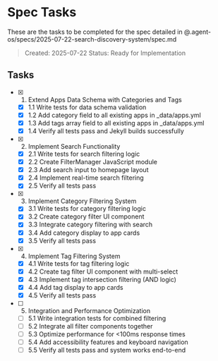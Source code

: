 # Spec Tasks

These are the tasks to be completed for the spec detailed in @.agent-os/specs/2025-07-22-search-discovery-system/spec.md

> Created: 2025-07-22
> Status: Ready for Implementation

## Tasks

- [x] 1. Extend Apps Data Schema with Categories and Tags
  - [x] 1.1 Write tests for data schema validation
  - [x] 1.2 Add category field to all existing apps in _data/apps.yml
  - [x] 1.3 Add tags array field to all existing apps in _data/apps.yml
  - [x] 1.4 Verify all tests pass and Jekyll builds successfully

- [x] 2. Implement Search Functionality
  - [x] 2.1 Write tests for search filtering logic
  - [x] 2.2 Create FilterManager JavaScript module
  - [x] 2.3 Add search input to homepage layout
  - [x] 2.4 Implement real-time search filtering
  - [x] 2.5 Verify all tests pass

- [x] 3. Implement Category Filtering System
  - [x] 3.1 Write tests for category filtering logic
  - [x] 3.2 Create category filter UI component
  - [x] 3.3 Integrate category filtering with search
  - [x] 3.4 Add category display to app cards
  - [x] 3.5 Verify all tests pass

- [x] 4. Implement Tag Filtering System
  - [x] 4.1 Write tests for tag filtering logic
  - [x] 4.2 Create tag filter UI component with multi-select
  - [x] 4.3 Implement tag intersection filtering (AND logic)
  - [x] 4.4 Add tag display to app cards
  - [x] 4.5 Verify all tests pass

- [ ] 5. Integration and Performance Optimization
  - [ ] 5.1 Write integration tests for combined filtering
  - [ ] 5.2 Integrate all filter components together
  - [ ] 5.3 Optimize performance for <100ms response times
  - [ ] 5.4 Add accessibility features and keyboard navigation
  - [ ] 5.5 Verify all tests pass and system works end-to-end